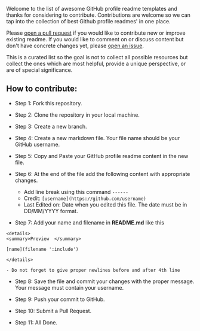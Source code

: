 Welcome to the list of awesome GitHub profile readme templates and thanks for considering to contribute. Contributions are welcome so we can tap into the collection of best Github profile readmes' in one place.

Please [open a pull request](https://github.com/themlphdstudent/awesome-github-profile-readme-templates/pulls) if you would like to contribute new or improve existing readme. If you would like to comment on or discuss content but don't have concrete changes yet, please [open an issue](https://github.com/themlphdstudent/awesome-github-profile-readme-templates/issues).

This is a curated list so the goal is not to collect all possible resources but collect the ones which are most helpful, provide a unique perspective, or are of special significance.


## How to contribute:

- Step 1: Fork this repository.

- Step 2: Clone the repository in your local machine.

- Step 3: Create a new branch.

- Step 4: Create a new markdown file. Your file name should be your GitHub username.

- Step 5: Copy and Paste your GitHub profile readme content in the new file.

- Step 6: At the end of the file add the following content with appropriate changes. 
    - Add line break using this command `------`
    - Credit: `[username](https://github.com/username)`
    - Last Edited on: Date when you edited this file. The date must be in DD/MM/YYYY format.

- Step 7: Add your name and filename in **README.md** like this

```[name](https://github.com/name)
<details>
<summary>Preview  </summary>

[name](filename ':include')

</details>
```

    - Do not forget to give proper newlines before and after 4th line

- Step 8: Save the file and commit your changes with the proper message. Your message must contain your username. 

- Step 9: Push your commit to GitHub.

- Step 10: Submit a Pull Request.

- Step 11: All Done.
